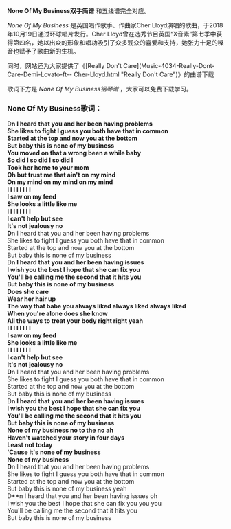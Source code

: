 

**None Of My Business双手简谱** 和五线谱完全对应。

_None Of My Business_ 是英国唱作歌手、作曲家Cher Lloyd演唱的歌曲，于2018年10月19日通过环球唱片发行。Cher
Lloyd曾在选秀节目英国“X音素”第七季中获得第四名，她以出众的形象和唱功吸引了众多观众的喜爱和支持，她张力十足的嗓音也赋予了歌曲新的生机。

同时，网站还为大家提供了《[Really Don't Care](Music-4034-Really-Dont-Care-Demi-Lovato-ft--
Cher-Lloyd.html "Really Don't Care")》的曲谱下载

歌词下方是 _None Of My Business钢琴谱_ ，大家可以免费下载学习。

### None Of My Business歌词：

D**n I heard that you and her been having problems  
She likes to fight I guess you both have that in common  
Started at the top and now you at the bottom  
But baby this is none of my business  
You moved on that a wrong been a while baby  
So did I so did I so did I  
Took her home to your mom  
Oh but trust me that ain't on my mind  
On my mind on my mind on my mind  
I I I I I I I I  
I saw on my feed  
She looks a little like me  
I I I I I I I I  
I can't help but see  
It's not jealousy no  
D**n I heard that you and her been having problems  
She likes to fight I guess you both have that in common  
Started at the top and now you at the bottom  
But baby this is none of my business  
D**n I heard that you and her been having issues  
I wish you the best I hope that she can fix you  
You'll be calling me the second that it hits you  
But baby this is none of my business  
Does she care  
Wear her hair up  
The way that babe you always liked always liked always liked  
When you're alone does she know  
All the ways to treat your body right right yeah  
I I I I I I I I  
I saw on my feed  
She looks a little like me  
I I I I I I I I  
I can't help but see  
It's not jealousy no  
D**n I heard that you and her been having problems  
She likes to fight I guess you both have that in common  
Started at the top and now you at the bottom  
But baby this is none of my business  
D**n I heard that you and her been having issues  
I wish you the best I hope that she can fix you  
You'll be calling me the second that it hits you  
But baby this is none of my business  
None of my business no to the no ah  
Haven't watched your story in four days  
Least not today  
'Cause it's none of my business  
None of my business  
D**n I heard that you and her been having problems  
She likes to fight I guess you both have that in common  
Started at the top and now you at the bottom  
But baby this is none of my business yeah  
D**n I heard that you and her been having issues oh  
I wish you the best I hope that she can fix you you you  
You'll be calling me the second that it hits you  
But baby this is none of my business

